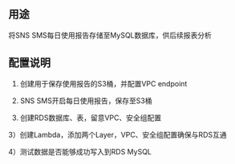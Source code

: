 ## 用途

将SNS SMS每日使用报告存储至MySQL数据库，供后续报表分析

## 配置说明

1. 创建用于保存使用报告的S3桶，并配置VPC endpoint

2. SNS SMS开启每日使用报告，保存至S3桶

3. 创建RDS数据库、表，留意VPC、安全组配置

3）创建Lambda，添加两个Layer，VPC、安全组配置确保与RDS互通

4）测试数据是否能够成功写入到RDS MySQL



